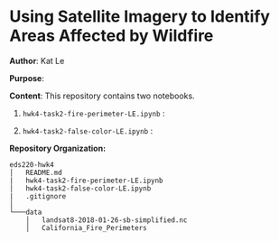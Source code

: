 # Using Satellite Imagery to Identify Areas Affected by Wildfire

**Author**: Kat Le

**Purpose**: 


**Content**: This repository contains two notebooks.

1) `hwk4-task2-fire-perimeter-LE.ipynb` : 

2) `hwk4-task2-false-color-LE.ipynb` :



**Repository Organization:**

```
eds220-hwk4
│   README.md
|   hwk4-task2-fire-perimeter-LE.ipynb
│   hwk4-task2-false-color-LE.ipynb
|   .gitignore
│
└───data
    │   landsat8-2018-01-26-sb-simplified.nc
    │   California_Fire_Perimeters
```
